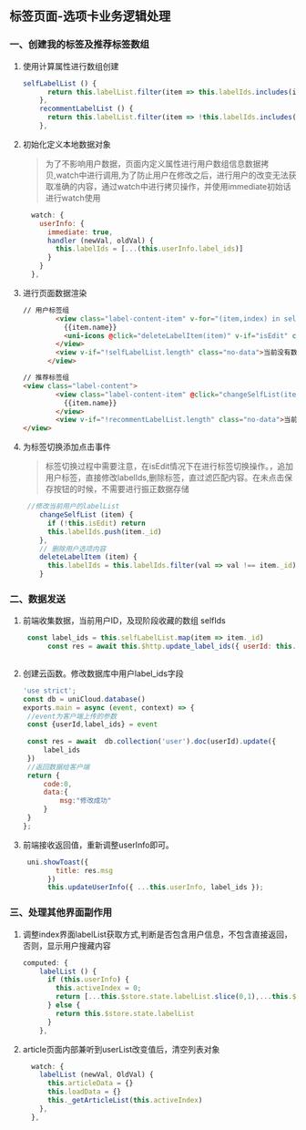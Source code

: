## 标签页面-选项卡业务逻辑处理

### 一、创建我的标签及推荐标签数组

1. 使用计算属性进行数组创建

   ```js
   selfLabelList () {
         return this.labelList.filter(item => this.labelIds.includes(item._id))
       },
       recommentLabelList () {
         return this.labelList.filter(item => !this.labelIds.includes(item._id) && item._id)
       },
   ```

2. 初始化定义本地数据对象

   > 为了不影响用户数据，页面内定义属性进行用户数组信息数据拷贝,watch中进行调用,为了防止用户在修改之后，进行用户的改变无法获取准确的内容，通过watch中进行拷贝操作，并使用immediate初始话进行watch使用

   ```js
     watch: {
       userInfo: {
         immediate: true,
         handler (newVal, oldVal) {
           this.labelIds = [...(this.userInfo.label_ids)]
         }
       }
     },
   ```

3. 进行页面数据渲染

   ```html
   // 用户标签组
           <view class="label-content-item" v-for="(item,index) in selfLabelList" :key="index">
             {{item.name}}
             <uni-icons @click="deleteLabelItem(item)" v-if="isEdit" class="icon-close" type="clear" size="20" color="red"></uni-icons>
           </view>
           <view v-if="!selfLabelList.length" class="no-data">当前没有数据</view>
         </view>
   
   // 推荐标签组
   <view class="label-content">
           <view class="label-content-item" @click="changeSelfList(item)" v-for="(item,index) in recommentLabelList" :key="index">
             {{item.name}}
           </view>
           <view v-if="!recommentLabelList.length" class="no-data">当前没有数据</view>
   </view>
   ```

4. 为标签切换添加点击事件

   > 标签切换过程中需要注意，在isEdit情况下在进行标签切换操作。，追加用户标签，直接修改labelIds,删除标签，直过滤匹配内容。在未点击保存按钮的时候，不需要进行振正数据存储

   ```js
    //修改当前用户的labelList 
       changeSelfList (item) {
         if (!this.isEdit) return
         this.labelIds.push(item._id)
       },
       // 删除用户选项内容
       deleteLabelItem (item) {
         this.labelIds = this.labelIds.filter(val => val !== item._id)
       }
   ```

### 二、数据发送

1. 前端收集数据，当前用户ID，及现阶段收藏的数组 selfIds

   ```js
    const label_ids = this.selfLabelList.map(item => item._id)
         const res = await this.$http.update_label_ids({ userId: this.userInfo._id, label_ids });
        
   ```

2. 创建云函数。修改数据库中用户label_ids字段

   ```js
   'use strict';
   const db = uniCloud.database()
   exports.main = async (event, context) => {
   	//event为客户端上传的参数
   	const {userId,label_ids} = event
   	
   	const res = await  db.collection('user').doc(userId).update({
   		label_ids
   	})
   	//返回数据给客户端
   	return {
   		code:0,
   		data:{
   			msg:"修改成功"
   		}
   	}
   };
   ```

3. 前端接收返回值，重新调整userInfo即可。

   ```js
    uni.showToast({
           title: res.msg
         })
         this.updateUserInfo({ ...this.userInfo, label_ids });
   ```

### 三、处理其他界面副作用

1. ​	调整index界面labelList获取方式,判断是否包含用户信息，不包含直接返回，否则，显示用户搜藏内容

   ```js
   computed: {
       labelList () {
         if (this.userInfo) {
           this.activeIndex = 0;
           return [...this.$store.state.labelList.slice(0,1),...this.$store.state.labelList.filter(item => this.userInfo.label_ids.includes(item._id))]
         } else {
           return this.$store.state.labelList
         }
       },
   ```

2. article页面内部兼听到userList改变值后，清空列表对象

   ```js
     watch: {
       labelList (newVal, OldVal) {
         this.articleData = {}
         this.loadData = {}
         this._getArticleList(this.activeIndex)
       },
     },
   ```

   


